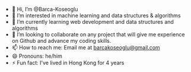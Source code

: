 - 👋 Hi, I’m @Barca-Koseoglu
- 👀 I’m interested in machine learning and data structures & algorithms
- 🌱 I’m currently learning web development and data structures and algorithms
- 💞️ I’m looking to collaborate on any project that will give me experience on Github and advance my coding skills.
- 📫 How to reach me: Email me at barcakoseoglu@gmail.com
- 😄 Pronouns: he/him
- ⚡ Fun fact: I've lived in Hong Kong for 4 years

<!---
Barca-Koseoglu/Barca-Koseoglu is a ✨ special ✨ repository because its `README.md` (this file) appears on your GitHub profile.
You can click the Preview link to take a look at your changes.
--->
